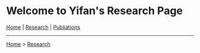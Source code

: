 # Welcome to Yifan's Research Page

[Home](/) | [Research](/research/) | [Publiations](/publications/)

---

[Home](/) > [Research](/research/)
